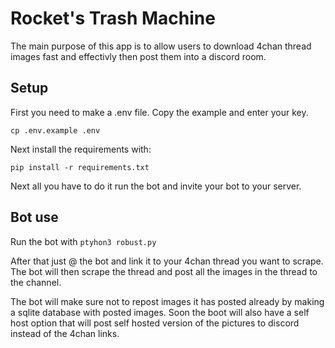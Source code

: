 # Rocket's Trash Machine
The main purpose of this app is to allow users to download 4chan thread images fast and effectivly then post them into a discord room.

## Setup
First you need to make a .env file. Copy the example and enter your key.

`cp .env.example .env`

Next install the requirements with:

`pip install -r requirements.txt`

Next all you have to do it run the bot and invite your bot to your server. 

## Bot use
Run the bot with `ptyhon3 robust.py`

After that just @ the bot and link it to your 4chan thread you want to scrape. 
The bot will then scrape the thread and post all the images in the thread to the channel. 

The bot will make sure not to repost images it has posted already by making a sqlite database with posted images. Soon the boot will also have a self host option that will post self hosted version of the pictures to discord instead of the 4chan links.
